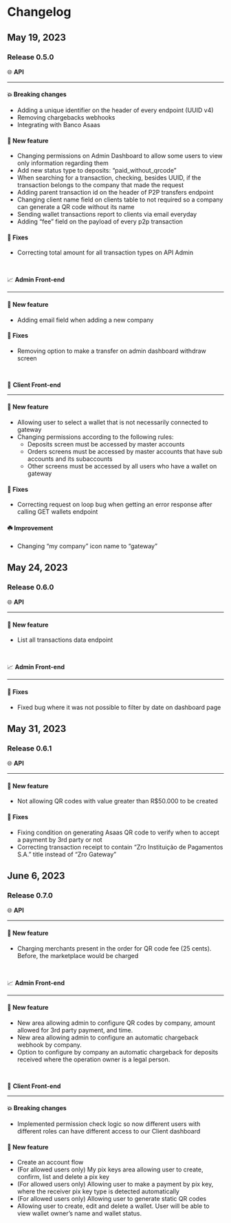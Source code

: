 # Changelog

##  May 19, 2023

### Release 0.5.0

:globe_with_meridians: **API**

---
#### :collision: Breaking changes
- Adding a unique identifier on the header of every endpoint (UUID v4)
- Removing chargebacks webhooks
- Integrating with Banco Asaas

#### :seedling: New feature
- Changing permissions on Admin Dashboard to allow some users to view only information regarding them
- Add new status type to deposits: “paid_without_qrcode”
- When searching for a transaction, checking, besides UUID, if the transaction belongs to the company that made the request
- Adding parent transaction id on the header of P2P transfers endpoint
- Changing client name field on clients table to not required so a company can generate a QR code without its name
- Sending wallet transactions report to clients via email everyday
- Adding “fee” field on the payload of every p2p transaction


#### :wrench: Fixes
- Correcting total amount for all transaction types on API Admin

<br/>

:chart_with_upwards_trend: **Admin Front-end**

---

#### :seedling: New feature
- Adding email field when adding a new company

#### :wrench: Fixes
- Removing option to make a transfer on admin dashboard withdraw screen

<br/>

:man: **Client Front-end**

---
#### :seedling: New feature
- Allowing user to select a wallet that is not necessarily connected to gateway
- Changing permissions according to the following rules:
  - Deposits screen must be accessed by master accounts
  - Orders screens must be accessed by master accounts that have sub accounts and its subaccounts
  - Other screens must be accessed by all users who have a wallet on gateway

#### :wrench: Fixes
- Correcting request on loop bug when getting an error response after calling GET wallets endpoint

#### :shamrock: Improvement
- Changing “my company” icon name to “gateway”


##  May 24, 2023
### Release 0.6.0

:globe_with_meridians: **API**

---
#### :seedling: New feature
- List all transactions data endpoint

<br/>

:chart_with_upwards_trend: **Admin Front-end**

---
#### :wrench: Fixes
- Fixed bug where it was not possible to filter by date on dashboard page

##  May 31, 2023
### Release 0.6.1

:globe_with_meridians: **API**

---
#### :seedling: New feature
- Not allowing QR codes with value greater than R$50.000 to be created

#### :wrench: Fixes
- Fixing condition on generating Asaas QR code to verify when to accept a payment by 3rd party or not
- Correcting transaction receipt to contain “Zro Instituição de Pagamentos S.A.” title instead of “Zro Gateway”

## June 6, 2023
### Release 0.7.0

:globe_with_meridians: **API**

---
#### :seedling: New feature
- Charging merchants present in the order for QR code fee (25 cents). Before, the marketplace would be charged

<br/>

:chart_with_upwards_trend: **Admin Front-end**

---

#### :seedling: New feature
- New area allowing admin to configure QR codes by company, amount allowed for 3rd party payment, and time.
- New area allowing admin to configure an automatic chargeback webhook by company.
- Option to configure by company an automatic chargeback for deposits received where the operation owner is a legal person.

<br/>

:man: **Client Front-end**

---
#### :collision: Breaking changes
- Implemented permission check logic so now different users with different roles can have different access to our Client dashboard


#### :seedling: New feature
- Create an account flow
- (For allowed users only) My pix keys area allowing user to create, confirm, list and delete a pix key
- (For allowed users only) Allowing user to make a payment by pix key, where the receiver pix key type is detected automatically
- (For allowed users only) Allowing user to generate static QR codes
- Allowing user to create, edit and delete a wallet. User will be able to view wallet owner’s name and wallet status.